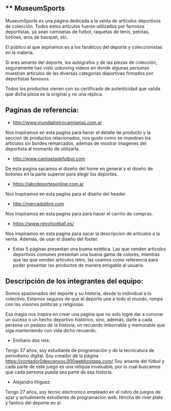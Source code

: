 ## ** MuseumSports

MuseumSports es una página dedicada a la venta de artículos deportivos de colección. Todos estos artículos fueron utilizados por famosos deportistas, ya sean camisetas de futbol, raquetas de tenis, pelotas, botines, aros de basquet, etc.

El público al que aspiramos es a los fanáticos del deporte y coleccionistas en la materia.

Si eres amante del deporte, los autógrafos y de las piezas de colección, seguramente has visto unboxing videos en donde algunas personas muestran artículos de las diversas categorías deportivas firmados por deportistas famosos.

Todos los productos vienen con su certificado de autenticidad que valida que dicha pieza es la original y no una réplica.

## Paginas de referencia:

- http://www.mundialretrocamisetas.com.ar

Nos inspiramos en esta pagina para hacer el detalle de producto y la seccion de productos relacionados, nos gusto como se muestran los articulos sin bordes remarcados, además de mostrar imagenes del deportista al momento de utilizarla.

- http://www.camisetadefutbol.com

De esta pagina sacamos el diseño del home en general y el diseño de botones en la parte superior para elegir los deportes.

- https://abcdeportesonline.com.ar

Nos inspiramos en esta pagina para el diseño del header.

- http://mercadolibre.com

Nos inspiramos en esta pagina para para hacer el carrito de compras.

- https://www.retrofootball.es/

Nos inspiramos en esta pagina para sacar la descripcion de articulos a la venta. Además, de usar el diseño del footer.


- Estas 5 páginas presentan una buena estética. Las que venden artículos deportivos comunes presentan una buena gama de colores, mientras que las que venden artículos retro, las usamos como referencia para poder presentar los productos de manera amigable al usuario. 



## Descripción de los integrantes del equipo: 

Somos apasionados del deporte y su historia, desde lo individual a lo colectivo. Estamos seguros de que el deporte une a todo el mundo, rompe con las visiones politicas y religiosas.

Esa magia nos inspira en crear una pagina que no solo logre dar a conocer un suceso o un hecho deportivo histórico, sino, además, darle a cada persona un pedazo de la historia, un recuerdo imborrable y memorable que siga manteniendo con vida dicho recuerdo.

- Emiliano dos reis:

Tengo 37 años, soy estudiante de programación y de la tecnicatura de periodismo digital. Soy creador de la página https://contador0descensos.000webhostapp.com/
Soy amante del fútbol y cada parte de este juego es una reliquia invaluable, por lo cual buscamos que cada persona pueda sea parte de esa historia.

- Alejandro Iñiguez:

Tengo 27 años, soy tecnic electronico empleado en el rubro de juegos de azar y actualmente estudiente de programacion web. Hincha de river plate y fantico del deporte en sí.